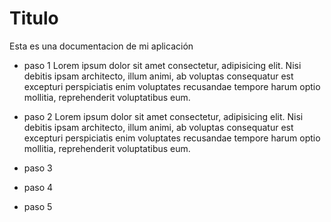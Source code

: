 # Titulo
Esta es una documentacion de mi aplicación 

- paso 1
Lorem ipsum dolor sit amet consectetur, adipisicing elit. Nisi debitis ipsam architecto, illum animi, ab voluptas consequatur est excepturi perspiciatis enim voluptates recusandae tempore harum optio mollitia, reprehenderit voluptatibus eum.
  
- paso 2
Lorem ipsum dolor sit amet consectetur, adipisicing elit. Nisi debitis ipsam architecto, illum animi, ab voluptas consequatur est excepturi perspiciatis enim voluptates recusandae tempore harum optio mollitia, reprehenderit voluptatibus eum.

- paso 3

- paso 4

- paso 5